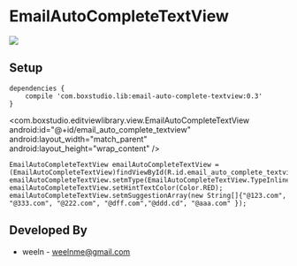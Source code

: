 # EmailAutoCompleteTextView

![](https://raw.githubusercontent.com/weefree/EmailAutoCompleteTextView/tree/master/demo/doc/demo.gif)

## Setup

    dependencies {
        compile 'com.boxstudio.lib:email-auto-complete-textview:0.3'
    }

  <com.boxstudio.editviewlibrary.view.EmailAutoCompleteTextView
        android:id="@+id/email_auto_complete_textview"
        android:layout_width="match_parent"
        android:layout_height="wrap_content" />

    EmailAutoCompleteTextView emailAutoCompleteTextView = (EmailAutoCompleteTextView)findViewById(R.id.email_auto_complete_textview);
    emailAutoCompleteTextView.setmType(EmailAutoCompleteTextView.TypeInline);
    emailAutoCompleteTextView.setHintTextColor(Color.RED);
    emailAutoCompleteTextView.setmSuggestionArray(new String[]{"@123.com", "@333.com", "@222.com", "@dff.com","@ddd.cd", "@aaa.com" });


## Developed By

* weeln - [weelnme@gmail.com](mailto:weelnme@gmail.com)
